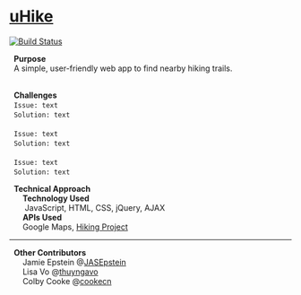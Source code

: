 # [uHike]
[![Build Status](https://travis-ci.org/joemccann/dillinger.svg?branch=master)](https://travis-ci.org/joemccann/dillinger)



&nbsp; **Purpose** </br>
&nbsp; A simple, user-friendly web app to find nearby hiking trails. </br></br>

&nbsp; **Challenges**
</br>&nbsp; `` Issue: text ``
</br>&nbsp; ``Solution: text ``
</br>
</br>&nbsp; `` Issue: text ``
</br>&nbsp; ``Solution: text ``
</br>
</br>&nbsp; `` Issue: text ``
</br>&nbsp; ``Solution: text ``


&nbsp; **Technical Approach** </br>
&nbsp;&nbsp;&nbsp;&nbsp;&nbsp;&nbsp;**Technology Used** </br>
&nbsp;&nbsp;&nbsp;&nbsp;&nbsp;&nbsp; JavaScript, HTML, CSS, jQuery, AJAX </br>
&nbsp;&nbsp;&nbsp;&nbsp;&nbsp;&nbsp;**APIs Used** </br>
&nbsp;&nbsp;&nbsp;&nbsp;&nbsp;&nbsp;Google Maps, [Hiking Project] </br>

-----
&nbsp; **Other Contributors** </br>
&nbsp;&nbsp;&nbsp;&nbsp;&nbsp;&nbsp;Jamie Epstein @[JASEpstein] </br>
&nbsp;&nbsp;&nbsp;&nbsp;&nbsp;&nbsp;Lisa Vo @[thuyngavo] </br>
&nbsp;&nbsp;&nbsp;&nbsp;&nbsp;&nbsp;Colby Cooke @[cookecn] </br> 

 [uHike]: <https://mprestonsparks.github.io/uHike/>
 [JASEpstein]: <https://github.com/JASEpstein/>
 [thuyngavo]: <https://github.com/thuyngavo/>
 [cookecn]: <https://github.com/cookecn/>
 [Hiking Project]: <https://www.hikingproject.com/data/>
